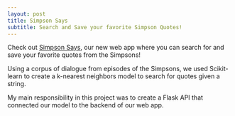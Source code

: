 ```yaml
---
layout: post
title: Simpson Says
subtitle: Search and Save your favorite Simpson Quotes!
---
```


Check out [Simpson Says](https://simpsonsays.netlify.com/), our new web app where you can search for and save your favorite quotes from the Simpsons!

Using a corpus of dialogue from episodes of the Simpsons, we used Scikit-learn to create a k-nearest neighbors model to search for quotes given a string.

My main responsibility in this project was to create a Flask API that connected our model to the backend of our web app.
